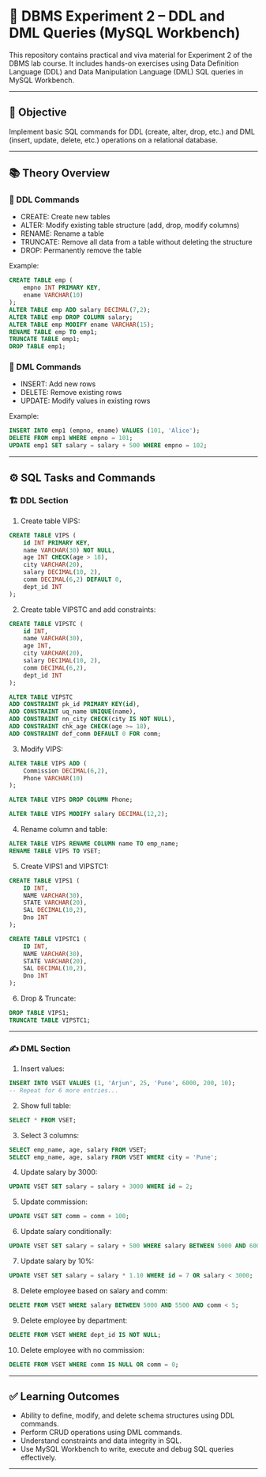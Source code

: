 # 💾 DBMS Experiment 2 – DDL and DML Queries (MySQL Workbench)

This repository contains practical and viva material for Experiment 2 of the DBMS lab course. It includes hands-on exercises using Data Definition Language (DDL) and Data Manipulation Language (DML) SQL queries in MySQL Workbench.

---

## 🧠 Objective

Implement basic SQL commands for DDL (create, alter, drop, etc.) and DML (insert, update, delete, etc.) operations on a relational database.

---

## 📚 Theory Overview

### 🔹 DDL Commands

- CREATE: Create new tables
- ALTER: Modify existing table structure (add, drop, modify columns)
- RENAME: Rename a table
- TRUNCATE: Remove all data from a table without deleting the structure
- DROP: Permanently remove the table

Example:
```sql
CREATE TABLE emp (
    empno INT PRIMARY KEY,
    ename VARCHAR(10)
);
ALTER TABLE emp ADD salary DECIMAL(7,2);
ALTER TABLE emp DROP COLUMN salary;
ALTER TABLE emp MODIFY ename VARCHAR(15);
RENAME TABLE emp TO emp1;
TRUNCATE TABLE emp1;
DROP TABLE emp1;
```

### 🔹 DML Commands

- INSERT: Add new rows
- DELETE: Remove existing rows
- UPDATE: Modify values in existing rows

Example:
```sql
INSERT INTO emp1 (empno, ename) VALUES (101, 'Alice');
DELETE FROM emp1 WHERE empno = 101;
UPDATE emp1 SET salary = salary + 500 WHERE empno = 102;
```

---

## ⚙️ SQL Tasks and Commands

### 🏗️ DDL Section

1. Create table VIPS:
```sql
CREATE TABLE VIPS (
    id INT PRIMARY KEY,
    name VARCHAR(30) NOT NULL,
    age INT CHECK(age > 18),
    city VARCHAR(20),
    salary DECIMAL(10, 2),
    comm DECIMAL(6,2) DEFAULT 0,
    dept_id INT
);
```

2. Create table VIPSTC and add constraints:
```sql
CREATE TABLE VIPSTC (
    id INT,
    name VARCHAR(30),
    age INT,
    city VARCHAR(20),
    salary DECIMAL(10, 2),
    comm DECIMAL(6,2),
    dept_id INT
);

ALTER TABLE VIPSTC 
ADD CONSTRAINT pk_id PRIMARY KEY(id),
ADD CONSTRAINT uq_name UNIQUE(name),
ADD CONSTRAINT nn_city CHECK(city IS NOT NULL),
ADD CONSTRAINT chk_age CHECK(age >= 18),
ADD CONSTRAINT def_comm DEFAULT 0 FOR comm;
```

3. Modify VIPS:
```sql
ALTER TABLE VIPS ADD (
    Commission DECIMAL(6,2),
    Phone VARCHAR(10)
);

ALTER TABLE VIPS DROP COLUMN Phone;

ALTER TABLE VIPS MODIFY salary DECIMAL(12,2);
```

4. Rename column and table:
```sql
ALTER TABLE VIPS RENAME COLUMN name TO emp_name;
RENAME TABLE VIPS TO VSET;
```

5. Create VIPS1 and VIPSTC1:
```sql
CREATE TABLE VIPS1 (
    ID INT,
    NAME VARCHAR(30),
    STATE VARCHAR(20),
    SAL DECIMAL(10,2),
    Dno INT
);

CREATE TABLE VIPSTC1 (
    ID INT,
    NAME VARCHAR(30),
    STATE VARCHAR(20),
    SAL DECIMAL(10,2),
    Dno INT
);
```

6. Drop & Truncate:
```sql
DROP TABLE VIPS1;
TRUNCATE TABLE VIPSTC1;
```

---

### ✍️ DML Section

1. Insert values:
```sql
INSERT INTO VSET VALUES (1, 'Arjun', 25, 'Pune', 6000, 200, 10);
-- Repeat for 6 more entries...
```

2. Show full table:
```sql
SELECT * FROM VSET;
```

3. Select 3 columns:
```sql
SELECT emp_name, age, salary FROM VSET;
SELECT emp_name, age, salary FROM VSET WHERE city = 'Pune';
```

4. Update salary by 3000:
```sql
UPDATE VSET SET salary = salary + 3000 WHERE id = 2;
```

5. Update commission:
```sql
UPDATE VSET SET comm = comm + 100;
```

6. Update salary conditionally:
```sql
UPDATE VSET SET salary = salary + 500 WHERE salary BETWEEN 5000 AND 6000;
```

7. Update salary by 10%:
```sql
UPDATE VSET SET salary = salary * 1.10 WHERE id = 7 OR salary < 3000;
```

8. Delete employee based on salary and comm:
```sql
DELETE FROM VSET WHERE salary BETWEEN 5000 AND 5500 AND comm < 5;
```

9. Delete employee by department:
```sql
DELETE FROM VSET WHERE dept_id IS NOT NULL;
```

10. Delete employee with no commission:
```sql
DELETE FROM VSET WHERE comm IS NULL OR comm = 0;
```

---

## ✅ Learning Outcomes

- Ability to define, modify, and delete schema structures using DDL commands.
- Perform CRUD operations using DML commands.
- Understand constraints and data integrity in SQL.
- Use MySQL Workbench to write, execute and debug SQL queries effectively.

---
